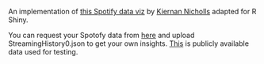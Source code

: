 An implementation of [this Spotify data viz](https://old.reddit.com/r/dataisbeautiful/comments/rfkh6r/for_fans_of_spotify_wrapped_you_can_download_your/) by [Kiernan Nicholls](https://github.com/kiernann) adapted for R Shiny.

You can request your Spotofy data from [here](https://www.spotify.com/us/account/privacy/) and upload StreamingHistory0.json to get your own insights. [This](https://raw.githubusercontent.com/cosmoduende/r-spotify-history-analysis/main/StreamingHistory0.json) is publicly available data used for testing.